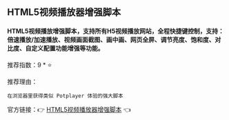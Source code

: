 ## HTML5视频播放器增强脚本

#### HTML5视频播放增强脚本，支持所有H5视频播放网站，全程快捷键控制，支持：倍速播放/加速播放、视频画面截图、画中画、网页全屏、调节亮度、饱和度、对比度、自定义配置功能增强等功能。

推荐指数：9 * ⭐

推荐理由：

    在浏览器里获得类似 Potplayer 体验的强大脚本

官方链接：👉 [HTML5视频播放器增强脚本](
https://greasyfork.org/zh-CN/scripts/381682-html5%E8%A7%86%E9%A2%91%E6%92%AD%E6%94%BE%E5%99%A8%E5%A2%9E%E5%BC%BA%E8%84%9A%E6%9C%AC
) 👈
















